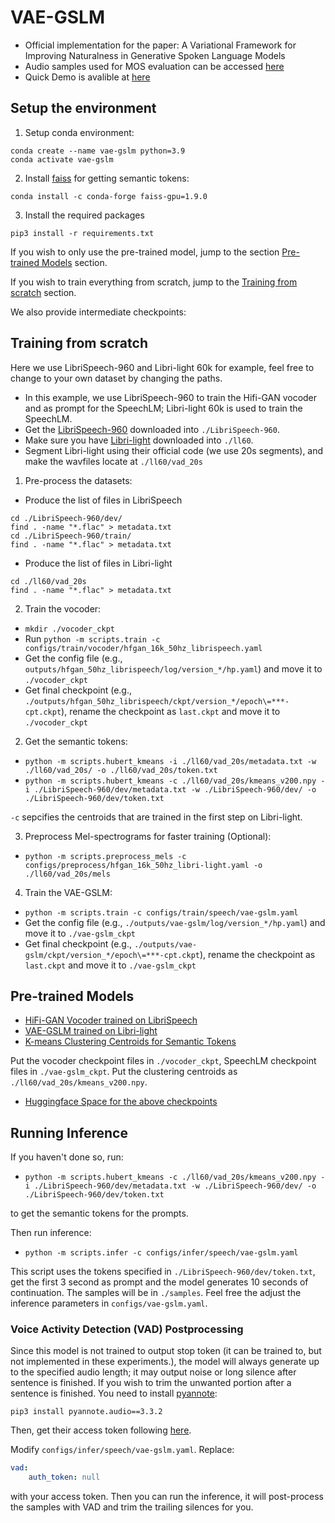 # VAE-GSLM
- Official implementation for the paper: A Variational Framework for Improving Naturalness in Generative Spoken Language Models
- Audio samples used for MOS evaluation can be accessed [here](https://cmu.box.com/s/irzoqoj4za0gww3sl7nby18flxcb9ruj) 
- Quick Demo is avalible at [here](https://b04901014.github.io/vae-gslm/)

## Setup the environment

1. Setup conda environment:
```
conda create --name vae-gslm python=3.9
conda activate vae-gslm
```

2. Install [faiss](https://github.com/facebookresearch/faiss) for getting semantic tokens:
```
conda install -c conda-forge faiss-gpu=1.9.0
```

3. Install the required packages
```
pip3 install -r requirements.txt
```

If you wish to only use the pre-trained model, jump to the section [Pre-trained Models](#pre-trained-models) section. 

If you wish to train everything from scratch, jump to the [Training from scratch](#training-from-scratch) section.

We also provide intermediate checkpoints: 

## Training from scratch
Here we use LibriSpeech-960 and Libri-light 60k for example, feel free to change to your own dataset by changing the paths.

- In this example, we use LibriSpeech-960 to train the Hifi-GAN vocoder and as prompt for the SpeechLM; Libri-light 60k is used to train the SpeechLM. 
- Get the [LibriSpeech-960](https://www.openslr.org/12) downloaded into `./LibriSpeech-960`.
- Make sure you have [Libri-light](https://github.com/facebookresearch/libri-light/tree/main/data_preparation) downloaded into `./ll60`.
- Segment Libri-light using their official code (we use 20s segments), and make the wavfiles locate at `./ll60/vad_20s`

1. Pre-process the datasets:
 - Produce the list of files in LibriSpeech
```
cd ./LibriSpeech-960/dev/
find . -name "*.flac" > metadata.txt
cd ./LibriSpeech-960/train/
find . -name "*.flac" > metadata.txt
```
 - Produce the list of files in Libri-light
```
cd ./ll60/vad_20s
find . -name "*.flac" > metadata.txt
```

2. Train the vocoder: 
 - `mkdir ./vocoder_ckpt`
 - Run `python -m scripts.train -c configs/train/vocoder/hfgan_16k_50hz_librispeech.yaml`
 - Get the config file (e.g., `outputs/hfgan_50hz_librispeech/log/version_*/hp.yaml`) and move it to `./vocoder_ckpt`
 - Get final checkpoint (e.g., `./outputs/hfgan_50hz_librispeech/ckpt/version_*/epoch\=***-cpt.ckpt`), rename the checkpoint as `last.ckpt` and move it to `./vocoder_ckpt`

2. Get the semantic tokens:
 - `python -m scripts.hubert_kmeans -i ./ll60/vad_20s/metadata.txt -w ./ll60/vad_20s/ -o ./ll60/vad_20s/token.txt`
 - `python -m scripts.hubert_kmeans -c ./ll60/vad_20s/kmeans_v200.npy -i ./LibriSpeech-960/dev/metadata.txt -w ./LibriSpeech-960/dev/ -o ./LibriSpeech-960/dev/token.txt`

 `-c` sepcifies the centroids that are trained in the first step on Libri-light.

3. Preprocess Mel-spectrograms for faster training (Optional):
 - `python -m scripts.preprocess_mels -c configs/preprocess/hfgan_16k_50hz_libri-light.yaml -o ./ll60/vad_20s/mels`

4. Train the VAE-GSLM:
 - `python -m scripts.train -c configs/train/speech/vae-gslm.yaml`
 - Get the config file (e.g., `./outputs/vae-gslm/log/version_*/hp.yaml`) and move it to `./vae-gslm_ckpt`
 - Get final checkpoint (e.g., `./outputs/vae-gslm/ckpt/version_*/epoch\=***-cpt.ckpt`), rename the checkpoint as `last.ckpt` and move it to `./vae-gslm_ckpt`

## Pre-trained Models
- [HiFi-GAN Vocoder trained on LibriSpeech](https://cmu.box.com/s/tp53v4wnfue4qkyhif7rk7uc4u9m6lqr)
- [VAE-GSLM trained on Libri-light](https://cmu.box.com/s/vtfu43d6rkcishfb1q8gixuy3zkc39wj)
- [K-means Clustering Centroids for Semantic Tokens](https://cmu.box.com/s/n2aehj837a6ivdz5mmrx0tpc49zhqxt3)

Put the vocoder checkpoint files in `./vocoder_ckpt`, SpeechLM checkpoint files in `./vae-gslm_ckpt`.
Put the clustering centroids as `./ll60/vad_20s/kmeans_v200.npy`.

- [Huggingface Space for the above checkpoints](https://huggingface.co/liweiche/vae-gslm/tree/main)

## Running Inference
If you haven't done so, run:
 - `python -m scripts.hubert_kmeans -c ./ll60/vad_20s/kmeans_v200.npy -i ./LibriSpeech-960/dev/metadata.txt -w ./LibriSpeech-960/dev/ -o ./LibriSpeech-960/dev/token.txt`

to get the semantic tokens for the prompts.

Then run inference:
- `python -m scripts.infer -c configs/infer/speech/vae-gslm.yaml`

This script uses the tokens specified in `./LibriSpeech-960/dev/token.txt`, get the first 3 second as prompt and the model generates 10 seconds of continuation. The samples will be in `./samples`. Feel free the adjust the inference parameters in `configs/vae-gslm.yaml`.

### Voice Activity Detection (VAD) Postprocessing
Since this model is not trained to output stop token (it can be trained to, but not implemented in these experiments.), the model will always generate up to the specified audio length; it may output noise or long silence after sentence is finished. If you wish to trim the unwanted portion after a sentence is finished. You need to install [pyannote](https://github.com/pyannote/pyannote-audio):
```
pip3 install pyannote.audio==3.3.2
```
Then, get their access token following [here](https://github.com/pyannote/pyannote-audio?tab=readme-ov-file#tldr).

Modify `configs/infer/speech/vae-gslm.yaml`. Replace:
```yaml
vad:
    auth_token: null
```
with your access token. Then you can run the inference, it will post-process the samples with VAD and trim the trailing silences for you.

